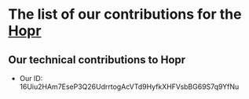 # The list of our contributions for the [Hopr](https://hoprnet.org/)

## Our technical contributions to Hopr

- Our ID: 16Uiu2HAm7EseP3Q26UdrrtogAcVTd9HyfkXHFVsbBG69S7q9YfNu
